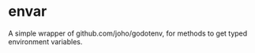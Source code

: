 # envar
A simple wrapper of github.com/joho/godotenv, for methods to get typed environment variables.
